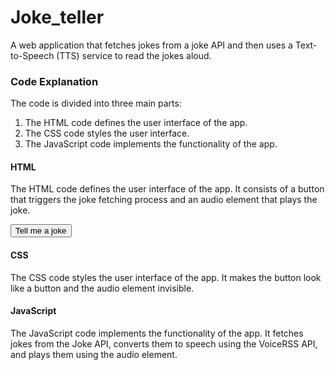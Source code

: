 # Joke_teller
A web application that fetches jokes from a joke API and then uses a Text-to-Speech (TTS) service to read the jokes aloud.
 

### Code Explanation

The code is divided into three main parts:

1. The HTML code defines the user interface of the app.
2. The CSS code styles the user interface.
3. The JavaScript code implements the functionality of the app.


#### HTML

The HTML code defines the user interface of the app. It consists of a button that triggers the joke fetching process and an audio element that plays the joke.


<button class="button">Tell me a joke</button>
<audio id="audio"></audio>

#### CSS

The CSS code styles the user interface of the app. It makes the button look like a button and the audio element invisible.


#### JavaScript

The JavaScript code implements the functionality of the app. It fetches jokes from the Joke API, converts them to speech using the VoiceRSS API, and plays them using the audio element.

